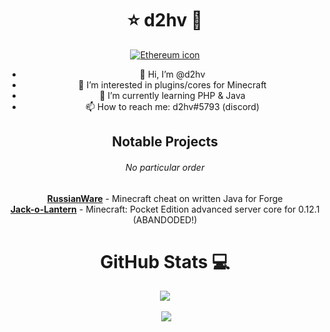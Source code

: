 <div align="center">

# :star: d2hv :rocket:

[![Ethereum icon]][Ethereum]

[Ethereum]: https://metamask.app.link/send/pay-0x39d72Aa969579687Cd6C88296Dd276286C2c7D18

[Ethereum icon]: https://github.com/MetaMask/TipButton/blob/master/images/4_pay_mm_over.png?raw=true

- 👋 Hi, I’m @d2hv
- 👀 I’m interested in plugins/cores for Minecraft
- 🌱 I’m currently learning PHP & Java
- 📫 How to reach me: d2hv#5793 (discord)

## Notable Projects
###### *No particular order*

**[RussianWare](https://github.com/d2hv/RussianWare)** - Minecraft cheat on written Java for Forge        
**[Jack-o-Lantern](https://github.com/d2hv/Jack-o-Lantern)** - Minecraft: Pocket Edition advanced server core for 0.12.1 (ABANDODED!)

# GitHub Stats :computer:


  <p>
    <img align="center" src="https://github-readme-stats.vercel.app/api?username=RemainingToast&show_icons=true&theme=dark">
  </p>
  <p>
    <img align="center" s<p align="center">
    <img align="center" src="https://github-readme-stats.vercel.app/api/top-langs/?username=RemainingToast&layout=compact&theme=dark">
  </p>

</div>
